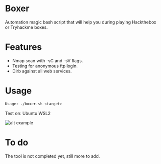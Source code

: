 # Boxer
Automation magic bash script that will help you during playing Hackthebox or Tryhackme boxes.

# Features

- Nmap scan with -sC and -sV flags.
- Testing for anonymous ftp login.
- Dirb against all web services.

# Usage

```bash
Usage: ./boxer.sh <target>
```
Test on: Ubuntu WSL2

![alt example](https://i.imgur.com/ED8QYTU.png)

# To do

The tool is not completed yet, still more to add.
